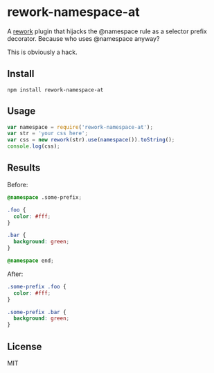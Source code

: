 rework-namespace-at
===================

A [rework](https://github.com/reworkcss/rework) plugin that hijacks the
@namespace rule as a selector prefix decorator. Because who uses @namespace
anyway?

This is obviously a hack.

Install
-------

```
npm install rework-namespace-at
```

Usage
-----

```js
var namespace = require('rework-namespace-at');
var str = 'your css here';
var css = new rework(str).use(namespace()).toString();
console.log(css);
```

Results
-------

Before:

```css
@namespace .some-prefix;

.foo {
  color: #fff;
}

.bar {
  background: green;
}

@namespace end;
```

After:

```css
.some-prefix .foo {
  color: #fff;
}

.some-prefix .bar {
  background: green;
}
```

License
-------

MIT
